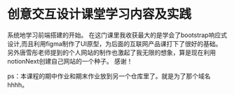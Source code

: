 # 创意交互设计课堂学习内容及实践
系统地学习前端搭建的开始。
在这门课里我收获最大的是学会了bootstrap响应式设计,而且利用figma制作了UI原型，为后面的互联网产品课打下了很好的基础。
另外唐雪彤老师提到的个人网站的制作也激起了我无限的想象，算是现在利用notionNext创建自己网站的一个种子。
感谢！

ps：本课程的期中作业和期末作业放到另一个仓库里了。就是为了那个域名hhhh。
